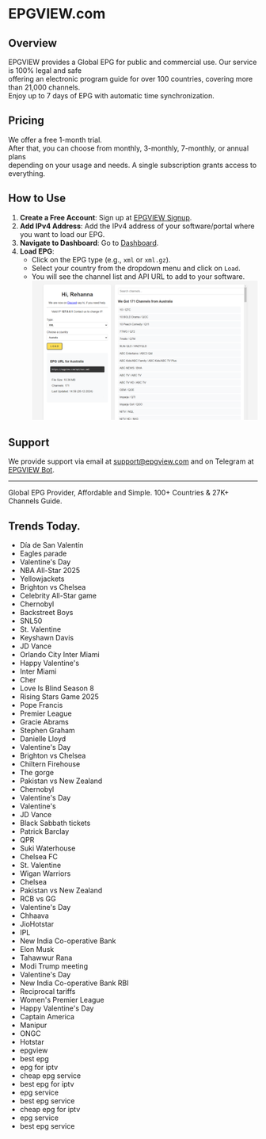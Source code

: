 # EPGVIEW.com



## Overview
EPGVIEW provides a Global EPG for public and commercial use. Our service is 100% legal and safe\
offering an electronic program guide for over 100 countries, covering more than 21,000 channels.\
Enjoy up to 7 days of EPG with automatic time synchronization.

## Pricing
We offer a free 1-month trial. \
After that, you can choose from monthly, 3-monthly, 7-monthly, or annual plans \
depending on your usage and needs. A single subscription grants access to everything.

## How to Use
1. **Create a Free Account**: Sign up at [EPGVIEW Signup](https://epgview.com/signup.php).
2. **Add IPv4 Address**: Add the IPv4 address of your software/portal where you want to load our EPG.
3. **Navigate to Dashboard**: Go to [Dashboard](https://epgview.com/dashboard.php).
4. **Load EPG**:
   - Click on the EPG type (e.g., `xml` or `xml.gz`).
   - Select your country from the dropdown menu and click on `Load`.
   - You will see the channel list and API URL to add to your software.
![EPGVIEW](img/dashboard.png)
## Support
We provide support via email at [support@epgview.com](mailto:support@epgview.com) and on Telegram at [EPGVIEW Bot](https://t.me/epgview_bot).

---

Global EPG Provider, Affordable and Simple. 100+ Countries & 27K+ Channels Guide.

## Trends Today.

- Día de San Valentín
- Eagles parade
- Valentine's Day
- NBA All-Star 2025
- Yellowjackets
- Brighton vs Chelsea
- Celebrity All-Star game
- Chernobyl
- Backstreet Boys
- SNL50
- St. Valentine
- Keyshawn Davis
- JD Vance
- Orlando City  Inter Miami
- Happy Valentine's
- Inter Miami
- Cher
- Love Is Blind Season 8
- Rising Stars Game 2025
- Pope Francis
- Premier League
- Gracie Abrams
- Stephen Graham
- Danielle Lloyd
- Valentine's Day
- Brighton vs Chelsea
- Chiltern Firehouse
- The gorge
- Pakistan vs New Zealand
- Chernobyl
- Valentine's Day
- Valentine's
- JD Vance
- Black Sabbath tickets
- Patrick Barclay
- QPR
- Suki Waterhouse
- Chelsea FC
- St. Valentine
- Wigan Warriors
- Chelsea
- Pakistan vs New Zealand
- RCB vs GG
- Valentine's Day
- Chhaava
- JioHotstar
- IPL
- New India Co-operative Bank
- Elon Musk
- Tahawwur Rana
- Modi Trump meeting
- Valentine's Day
- New India Co-operative Bank RBI
- Reciprocal tariffs
- Women's Premier League
- Happy Valentine's Day
- Captain America
- Manipur
- ONGC
- Hotstar
- epgview
- best epg
- epg for iptv
- cheap epg service
- best epg for iptv
- epg service
- best epg service
- cheap epg for iptv
- epg service
- best epg service
